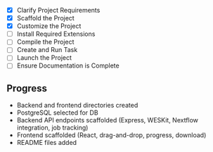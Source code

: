 - [x] Clarify Project Requirements
- [x] Scaffold the Project
- [x] Customize the Project
- [ ] Install Required Extensions
- [ ] Compile the Project
- [ ] Create and Run Task
- [ ] Launch the Project
- [ ] Ensure Documentation is Complete

## Progress
- Backend and frontend directories created
- PostgreSQL selected for DB
- Backend API endpoints scaffolded (Express, WESKit, Nextflow integration, job tracking)
- Frontend scaffolded (React, drag-and-drop, progress, download)
- README files added
